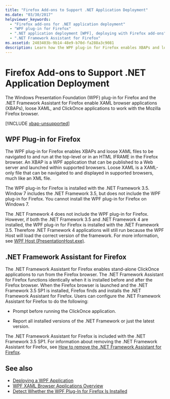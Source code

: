 ```yaml
---
title: "Firefox Add-ons to Support .NET Application Deployment"
ms.date: "03/30/2017"
helpviewer_keywords: 
  - "Firefox add-ons for .NET application deployment"
  - "WPF plug-in for Firefox"
  - ".NET application deployment [WPF], deploying with Firefox add-ons"
  - ".NET Framework Assistant for Firefox"
ms.assetid: 2403403b-9b14-48e9-b70d-fa288a3c9081
description: Learn how the WPF plug-in for Firefox enables XBAPs and loose XAML files to be navigated to and run at the top-level or in an HTML IFRAME.
---
```

# Firefox Add-ons to Support .NET Application Deployment

The Windows Presentation Foundation (WPF) plug-in for Firefox and the .NET Framework Assistant for Firefox enable XAML browser applications (XBAPs), loose XAML, and ClickOnce applications to work with the Mozilla Firefox browser.  
  
[!INCLUDE [xbap-unsupported](~/framework/wpf/includes/xbap-unsupported.md)]

## WPF Plug-in for Firefox  

 The WPF plug-in for Firefox enables XBAPs and loose XAML files to be navigated to and run at the top-level or in an HTML IFRAME in the Firefox browser. An XBAP is a WPF application that can be published to a Web server and launched within supported browsers. Loose XAML is a XAML-only file that can be navigated to and displayed in supported browsers, much like an XML file.  
  
 The WPF plug-in for Firefox is installed with the .NET Framework 3.5. Window 7 includes the .NET Framework 3.5, but does not include the WPF plug-in for Firefox. You cannot install the WPF plug-in for Firefox on Windows 7.  
  
 The .NET Framework 4 does not include the WPF plug-in for Firefox. However, if both the .NET Framework 3.5 and .NET Framework 4 are installed, the WPF plug-in for Firefox is installed with the .NET Framework 3.5. Therefore .NET Framework 4 applications will still run because the WPF Host will load the correct version of the framework. For more information, see [WPF Host (PresentationHost.exe)](wpf-host-presentationhost-exe.md).  
  
## .NET Framework Assistant for Firefox  

 The .NET Framework Assistant for Firefox enables stand-alone ClickOnce applications to run from the Firefox browser. The .NET Framework Assistant for Firefox functions identically when it is installed before and after the Firefox browser. When the Firefox browser is launched and the .NET Framework 3.5 SP1 is installed, Firefox finds and installs the .NET Framework Assistant for Firefox. Users can configure the .NET Framework Assistant for Firefox to do the following:  
  
- Prompt before running the ClickOnce application.  
  
- Report all installed versions of the .NET Framework or just the latest version.  
  
 The .NET Framework Assistant for Firefox is included with the .NET Framework 3.5 SP1. For information about removing the .NET Framework Assistant for Firefox, see [How to remove the .NET Framework Assistant for Firefox](https://support.microsoft.com/help/963707/how-to-remove-the-net-framework-assistant-for-firefox).  
  
## See also

- [Deploying a WPF Application](deploying-a-wpf-application-wpf.md)
- [WPF XAML Browser Applications Overview](wpf-xaml-browser-applications-overview.md)
- [Detect Whether the WPF Plug-In for Firefox Is Installed](how-to-detect-whether-the-wpf-plug-in-for-firefox-is-installed.md)
